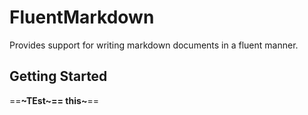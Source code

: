 ﻿# FluentMarkdown
Provides support for writing markdown documents in a fluent manner.

## Getting Started
==**~TEst\~\=\= this~**==